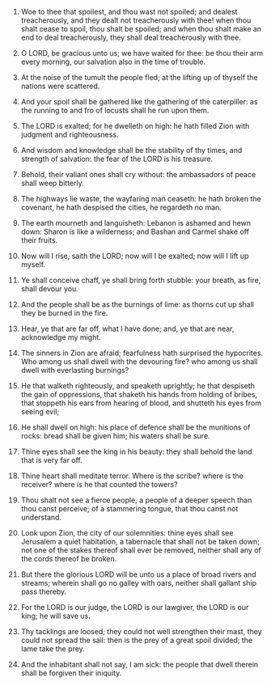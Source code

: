 1. Woe to thee that spoilest, and thou wast not spoiled; and dealest
treacherously, and they dealt not treacherously with thee! when thou
shalt cease to spoil, thou shalt be spoiled; and when thou shalt make
an end to deal treacherously, they shall deal treacherously with thee.

2. O LORD, be gracious unto us; we have waited for thee: be thou
their arm every morning, our salvation also in the time of trouble.

3. At the noise of the tumult the people fled; at the lifting up of
thyself the nations were scattered.

4. And your spoil shall be gathered like the gathering of the
caterpiller: as the running to and fro of locusts shall he run upon
them.

5. The LORD is exalted; for he dwelleth on high: he hath filled Zion
with judgment and righteousness.

6. And wisdom and knowledge shall be the stability of thy times, and
strength of salvation: the fear of the LORD is his treasure.

7. Behold, their valiant ones shall cry without: the ambassadors of
peace shall weep bitterly.

8. The highways lie waste, the wayfaring man ceaseth: he hath broken
the covenant, he hath despised the cities, he regardeth no man.

9. The earth mourneth and languisheth: Lebanon is ashamed and hewn
down: Sharon is like a wilderness; and Bashan and Carmel shake off
their fruits.

10. Now will I rise, saith the LORD; now will I be exalted; now will
I lift up myself.

11. Ye shall conceive chaff, ye shall bring forth stubble: your
breath, as fire, shall devour you.

12. And the people shall be as the burnings of lime: as thorns cut
up shall they be burned in the fire.

13. Hear, ye that are far off, what I have done; and, ye that are
near, acknowledge my might.

14. The sinners in Zion are afraid; fearfulness hath surprised the
hypocrites. Who among us shall dwell with the devouring fire? who
among us shall dwell with everlasting burnings?

15. He that walketh
righteously, and speaketh uprightly; he that despiseth the gain of
oppressions, that shaketh his hands from holding of bribes, that
stoppeth his ears from hearing of blood, and shutteth his eyes from
seeing evil;

16. He shall dwell on high: his place of defence shall
be the munitions of rocks: bread shall be given him; his waters shall
be sure.

17. Thine eyes shall see the king in his beauty: they shall behold
the land that is very far off.

18. Thine heart shall meditate terror. Where is the scribe? where is
the receiver? where is he that counted the towers?

19. Thou shalt
not see a fierce people, a people of a deeper speech than thou canst
perceive; of a stammering tongue, that thou canst not understand.

20. Look upon Zion, the city of our solemnities: thine eyes shall
see Jerusalem a quiet habitation, a tabernacle that shall not be taken
down; not one of the stakes thereof shall ever be removed, neither
shall any of the cords thereof be broken.

21. But there the glorious LORD will be unto us a place of broad
rivers and streams; wherein shall go no galley with oars, neither
shall gallant ship pass thereby.

22. For the LORD is our judge, the LORD is our lawgiver, the LORD is
our king; he will save us.

23. Thy tacklings are loosed; they could not well strengthen their
mast, they could not spread the sail: then is the prey of a great
spoil divided; the lame take the prey.

24. And the inhabitant shall not say, I am sick: the people that
dwell therein shall be forgiven their iniquity.